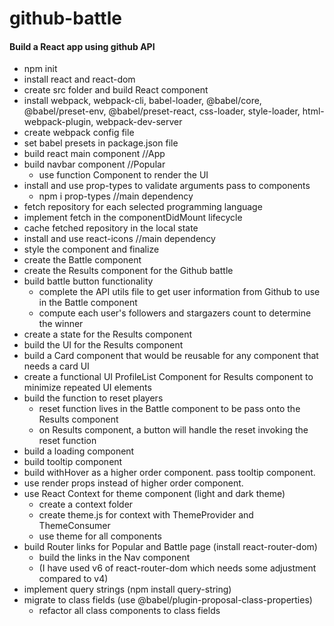 # github-battle
#### Build a React app using github API
- npm init
- install react and react-dom
- create src folder and build React component
- install webpack, webpack-cli, babel-loader, @babel/core, @babel/preset-env, @babel/preset-react, css-loader, style-loader, html-webpack-plugin, webpack-dev-server
- create webpack config file
- set babel presets in package.json file
- build react main component //App
- build navbar component //Popular
  - use function Component to render the UI
- install and use prop-types to validate arguments pass to components 
  - npm i prop-types //main dependency
- fetch repository for each selected programming language
- implement fetch in the componentDidMount lifecycle
- cache fetched repository in the local state
- install and use react-icons //main dependency
- style the component and finalize
- create the Battle component
- create the Results component for the Github battle
- build battle button functionality
  - complete the API utils file to get user information from Github to use in the Battle component
  - compute each user's followers and stargazers count to determine the winner
- create a state for the Results component 
- build the UI for the Results component
- build a Card component that would be reusable for any component that needs a card UI
- create a functional UI ProfileList Component for Results component to minimize repeated UI elements
- build the function to reset players
  - reset function lives in the Battle component to be pass onto the Results component
  - on Results component, a button will handle the reset invoking the reset function
- build a loading component
- build tooltip component
- build withHover as a higher order component. pass tooltip component.
- use render props instead of higher order component.
- use React Context for theme component (light and dark theme)
  - create a context folder
  - create theme.js for context with ThemeProvider and ThemeConsumer
  - use theme for all components
- build Router links for Popular and Battle page (install react-router-dom)
  - build the links in the Nav component
  - (I have used v6 of react-router-dom which needs some adjustment compared to v4)
- implement query strings (npm install query-string)
- migrate to class fields (use @babel/plugin-proposal-class-properties)
  - refactor all class components to class fields
